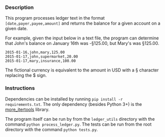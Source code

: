 ### Description

This program processes ledger text in the format `[date,payer,payee,amount]` and
returns the balance for a given account on a given date.

For example, given the input below in a text file, the program can determine
that John's balance on
January 16th was -§125.00, but Mary's was §125.00.

```
2015-01-16,john,mary,125.00
2015-01-17,john,supermarket,20.00
2015-01-17,mary,insurance,100.00
```

The fictional currency is equivalent to the amount in USD with a § character replacing the $ sign.

### Instructions

Dependencies can be installed by running `pip install -r requirements.txt`.
The only dependency (besides Python 3+) is the
[more_itertools](https://github.com/erikrose/more-itertools) library.

The program itself can be run by from the `ledger_utils` directory
with the command `python process_ledger.py`. The tests can be run from the root directory
with the command `python tests.py`.
